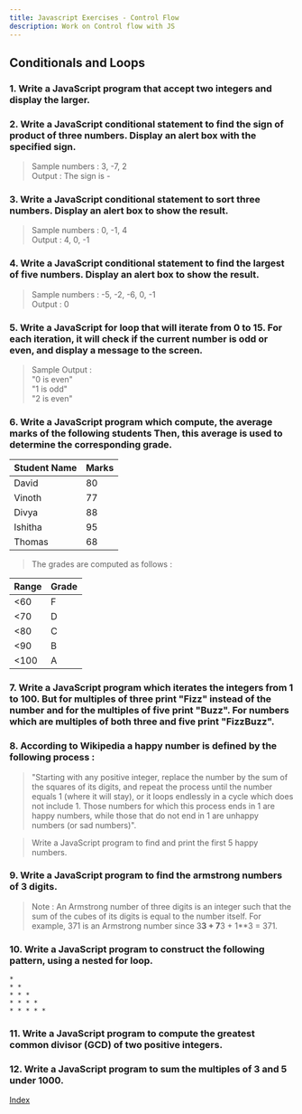 ```yaml
---
title: Javascript Exercises - Control Flow
description: Work on Control flow with JS
---
```


<script src="https://embed.runkit.com"></script>
<script src="script.js"></script>


## Conditionals and Loops

### 1. Write a JavaScript program that accept two integers and display the larger.

<div class="runkit"></div>

### 2. Write a JavaScript conditional statement to find the sign of product of three numbers. Display an alert box with the specified sign.

> Sample numbers : 3, -7, 2  
Output : The sign is -  

<div class="runkit"></div>

### 3. Write a JavaScript conditional statement to sort three numbers. Display an alert box to show the result.

> Sample numbers : 0, -1, 4  
Output : 4, 0, -1  

<div class="runkit"></div>

### 4. Write a JavaScript conditional statement to find the largest of five numbers. Display an alert box to show the result.

> Sample numbers : -5, -2, -6, 0, -1  
Output : 0  

<div class="runkit"></div>

### 5. Write a JavaScript for loop that will iterate from 0 to 15. For each iteration, it will check if the current number is odd or even, and display a message to the screen.

> Sample Output :  
"0 is even"  
"1 is odd"  
"2 is even"  

<div class="runkit"></div>

### 6. Write a JavaScript program which compute, the average marks of the following students Then, this average is used to determine the corresponding grade.


Student Name	| Marks
---|----
David |	80
Vinoth |	77
Divya	| 88
Ishitha	| 95
Thomas	| 68

> The grades are computed as follows :

Range	| Grade
-----|------
<60	| F
<70	| D
<80	| C
<90	| B
<100	| A


<div class="runkit"></div>

### 7. Write a JavaScript program which iterates the integers from 1 to 100. But for multiples of three print "Fizz" instead of the number and for the multiples of five print "Buzz". For numbers which are multiples of both three and five print "FizzBuzz".

<div class="runkit"></div>

### 8. According to Wikipedia a happy number is defined by the following process :

> "Starting with any positive integer, replace the number by the sum of the squares of its digits, and repeat the process until the number equals 1 (where it will stay), or it loops endlessly in a cycle which does not include 1. Those numbers for which this process ends in 1 are happy numbers, while those that do not end in 1 are unhappy numbers (or sad numbers)".

> Write a JavaScript program to find and print the first 5 happy numbers.

<div class="runkit"></div>

### 9. Write a JavaScript program to find the armstrong numbers of 3 digits.

> Note : An Armstrong number of three digits is an integer such that the sum of the cubes of its digits is equal to the number itself. For example, 371 is an Armstrong number since 3**3 + 7**3 + 1**3 = 371.

<div class="runkit"></div>

### 10. Write a JavaScript program to construct the following pattern, using a nested for loop.

```
*  
* *  
* * *  
* * * *  
* * * * *  
```

<div class="runkit"></div>

### 11. Write a JavaScript program to compute the greatest common divisor (GCD) of two positive integers.

<div class="runkit"></div>

### 12. Write a JavaScript program to sum the multiples of 3 and 5 under 1000.

<div class="runkit"></div>

[Index](/)
